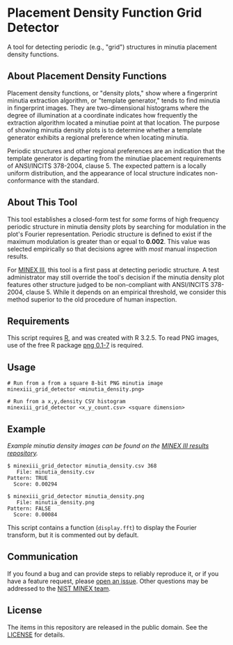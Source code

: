 Placement Density Function Grid Detector
========================================

A tool for detecting periodic (e.g., "grid") structures in minutia placement
density functions.

About Placement Density Functions
---------------------------------

Placement density functions, or "density plots," show where a fingerprint
minutia extraction algorithm, or "template generator," tends to find minutia in
fingerprint images. They are two-dimensional histograms where the degree of
illumination at a coordinate indicates how frequently the extraction algorithm
located a minutiae point at that location. The purpose of showing minutia
density plots is to determine whether a template generator exhibits a regional
preference when locating minutia.

Periodic structures and other regional preferences are an indication that the
template generator is departing from the minutiae placement requirements of
ANSI/INCITS 378-2004, clause 5. The expected pattern is a locally uniform
distribution, and the appearance of local structure indicates non-conformance
with the standard.

About This Tool
---------------

This tool establishes a closed-form test for *some* forms of high frequency
periodic structure in minutia density plots by searching for modulation in the
plot's Fourier representation. Periodic structure is defined to exist if the
maximum modulation is greater than or equal to **0.002**. This value was
selected empirically so that decisions agree with *most* manual inspection
results.

For [MINEX III](
https://www.nist.gov/itl/iad/image-group/minutiae-interoperability-exchange-minex-iii),
this tool is a first pass at detecting periodic structure. A test administrator
may still override the tool's decision if the minutia density plot features
other structure judged to be non-compliant with ANSI/INCITS 378-2004, clause 5.
While it depends on an empirical threshold, we consider this method superior to
the old procedure of human inspection.

Requirements
------------

This script requires [R](https://www.r-project.org), and was created with R
3.2.5. To read PNG images, use of the free R package [png 0.1-7](
https://cran.r-project.org/web/packages/png/index.html) is required.

Usage
-----

    # Run from a from a square 8-bit PNG minutia image
    minexiii_grid_detector <minutia_density.png>

    # Run from a x,y,density CSV histogram
    minexiii_grid_detector <x_y_count.csv> <square dimension>

Example
-------

*Example minutia density images can be found on the [MINEX III
results repository](
https://github.com/usnistgov/minex/tree/nist-pages/results/density).*

    $ minexiii_grid_detector minutia_density.csv 368
       File: minutia_density.csv
    Pattern: TRUE
      Score: 0.00294

    $ minexiii_grid_detector minutia_density.png
       File: minutia_density.png
    Pattern: FALSE
      Score: 0.00084

This script contains a function (`display.fft`) to display the Fourier
transform, but it is commented out by default.

Communication
-------------

If you found a bug and can provide steps to reliably reproduce it, or if you
have a feature request, please
[open an issue](https://github.com/usnistgov/minex/issues). Other
questions may be addressed to the [NIST MINEX team](mailto:minex@nist.gov).

License
-------

The items in this repository are released in the public domain. See the
[LICENSE](https://github.com/usnistgov/minex/blob/master/LICENSE.md)
for details.
